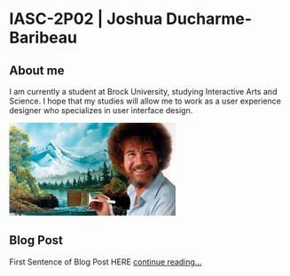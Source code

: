 # IASC-2P02 | Joshua Ducharme-Baribeau
## About me
I am currently a student at Brock University, studying Interactive Arts and Science. I hope that my studies will allow me to work as a user experience designer who specializes in user interface design.


![](imagez/placeholderBobRoss.jpg)

## Blog Post

First Sentence of Blog Post HERE [continue reading...](blog)
